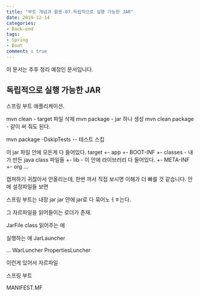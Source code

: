 ```yaml
---
title: "부트 개념과 활용-07.독립적으로 실행 가능한 JAR"
date: 2019-12-14
categories:
- Back-end
tags:
- Spring 
- Boot
comments : true
---
```


이 문서는 추후 정리 예정인 문서입니다.

## 독립적으로 실행 가능한 JAR

스프링 부트 애플리케이션. 


mvn clean - target 파일 삭제
mvn package - jar 하나 생성
mvn clean package - 같이 써 줘도 된다.

mvn package -DskipTests -- 테스트 스킵

이 jar 파일 안에 모든게 다 들어있다.
target
+- app
  +- BOOT-INF 
    +- classes - 내가 만든 java class 파일들
    +- lib - 이 안에 라이브러리 다 들어있다.
  +- META-INF
  +- org
...

캡쳐하기 귀찮아서 안올리는데, 한번 까서 직접 보시면 이해가 더 빠를 것 같습니다.
안에 설정파일들 보면


스프링 부트는
내장 jar
jar 안에 jar로 다 묶어노ㅓㅎ는다.

그 자르파일을 읽어들이는 로더가 존재.

JarFile class 읽어주는 애

실행하는 애
JarLauncher

...
WarLuncher
PropertiesLuncher

이런게 있어서 자르파일

스프링 부트 

MANIFEST.MF
